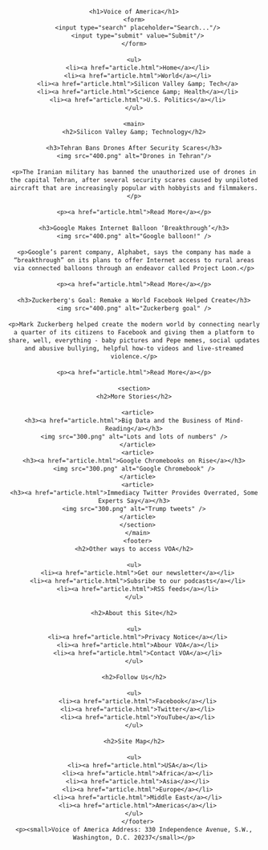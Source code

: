 <!DOCTYPE html>
<html lang="en">
  <head>
    <meta charset="UTF-8" />
    <title>Voice of America</title>
  </head>

  <body>
    <header>
    
    <h1>Voice of America</h1>
    <form>
      <input type="search" placeholder="Search..."/>
      <input type="submit" value="Submit"/>
    </form>

    <ul>
      <li><a href="article.html">Home</a></li>
      <li><a href="article.html">World</a></li>
      <li><a href="article.html">Silicon Valley &amp; Tech</a>
      <li><a href="article.html">Science &amp; Health</a></li>
      <li><a href="article.html">U.S. Politics</a></li>
    </ul>

    <main>
    <h2>Silicon Valley &amp; Technology</h2>

    <h3>Tehran Bans Drones After Security Scares</h3>
    <img src="400.png" alt="Drones in Tehran"/>

    <p>The Iranian military has banned the unauthorized use of drones in the capital Tehran, after several security scares caused by unpiloted aircraft that are increasingly popular with hobbyists and filmmakers.</p>

    <p><a href="article.html">Read More</a></p>

    <h3>Google Makes Internet Balloon ‘Breakthrough’</h3>
    <img src="400.png" alt="Google balloon!" />

    <p>Google’s parent company, Alphabet, says the company has made a “breakthrough” on its plans to offer Internet access to rural areas via connected balloons through an endeavor called Project Loon.</p>

    <p><a href="article.html">Read More</a></p>

    <h3>Zuckerberg's Goal: Remake а World Facebook Helped Create</h3>
    <img src="400.png" alt="Zuckerberg goal" />

    <p>Mark Zuckerberg helped create the modern world by connecting nearly a quarter of its citizens to Facebook and giving them a platform to share, well, everything - baby pictures and Pepe memes, social updates and abusive bullying, helpful how-to videos and live-streamed violence.</p>

    <p><a href="article.html">Read More</a></p>

    <section>
    <h2>More Stories</h2>

      <article>
    <h3><a href="article.html">Big Data and the Business of Mind-Reading</a></h3>
    <img src="300.png" alt="Lots and lots of numbers" />
      </article>
      <article>
    <h3><a href="article.html">Google Chromebooks on Rise</a></h3>
    <img src="300.png" alt="Google Chromebook" />
      </article>
      <article>
    <h3><a href="article.html">Immediacy Twitter Provides Overrated, Some Experts Say</a></h3>
    <img src="300.png" alt="Trump tweets" />
      </article>
      </section>
      </main>
      <footer>
    <h2>Other ways to access VOA</h2>

    <ul>
      <li><a href="article.html">Get our newsletter</a></li>
      <li><a href="article.html">Subsribe to our podcasts</a></li>
      <li><a href="article.html">RSS feeds</a></li>
    </ul>

    <h2>About this Site</h2>

    <ul>
      <li><a href="article.html">Privacy Notice</a></li>
      <li><a href="article.html">Abour VOA</a></li>
      <li><a href="article.html">Contact VOA</a></li>
    </ul>

    <h2>Follow Us</h2>

    <ul>
      <li><a href="article.html">Facebook</a></li>
      <li><a href="article.html">Twitter</a></li>
      <li><a href="article.html">YouTube</a></li>
    </ul>

    <h2>Site Map</h2>

    <ul>
      <li><a href="article.html">USA</a></li>
      <li><a href="article.html">Africa</a></li>
      <li><a href="article.html">Asia</a></li>
      <li><a href="article.html">Europe</a></li>
      <li><a href="article.html">Middle East</a></li>
      <li><a href="article.html">Americas</a></li>
    </ul>
      </footer>
    <p><small>Voice of America Address: 330 Independence Avenue, S.W., Washington, D.C. 20237</small></p>

  </body>
</html>
